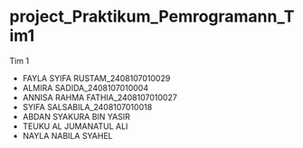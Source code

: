 # project_Praktikum_Pemrogramann_Tim1
Tim 1
- FAYLA SYIFA RUSTAM_2408107010029
- ALMIRA SADIDA_2408107010004
- ANNISA RAHMA FATHIA_2408107010027
- SYIFA SALSABILA_2408107010018
- ABDAN SYAKURA BIN YASIR
- TEUKU AL JUMANATUL ALI
- NAYLA NABILA SYAHEL
